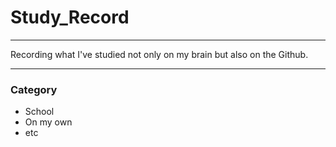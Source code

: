 # Study_Record
***

Recording what I've studied not only on my brain but also on the Github.

---

### Category
- School
- On my own
- etc





